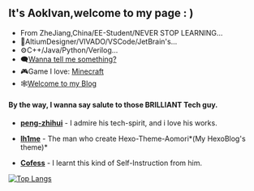 ## It's AokIvan,welcome to my page : )

* From ZheJiang,China/EE-Student/NEVER STOP LEARNING...
* 🔧AltiumDesigner/VIVADO/VSCode/JetBrain's...
* ⚙C++/Java/Python/Verilog...
* 🗨[Wanna tell me something?](https://github.com/LWanTao/LWanTao/issues)
* 🎮Game I love: [Minecraft](https://www.minecraft.net)
* 🕸[Welcome to my Blog](https://blog.lwantaoo.xyz/)


#### By the way, I wanna say salute to those **BRILLIANT** Tech guy.

* **[peng-zhihui](https://github.com/peng-zhihui)** - I admire his tech-spirit, and i love his works.

* **[lh1me](https://github.com/lh1me)** - The man who create Hexo-Theme-Aomori*(My HexoBlog's theme)*

* **[Cofess](https://github.com/cofess)** - I learnt this kind of Self-Instruction from him.

[![Top Langs](https://github-readme-stats.vercel.app/api/top-langs/?username=LWanTao&layout=compact&hide=Makefile,CMake,Tcl,Batchfile)](https://github.com/anuraghazra/github-readme-stats)
